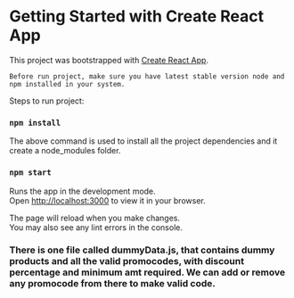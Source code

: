 # Getting Started with Create React App

This project was bootstrapped with [Create React App](https://github.com/facebook/create-react-app).

`Before run project, make sure you have latest stable version node and npm installed in your system.`

Steps to run project:

### `npm install`

The above command is used to install all the project dependencies and it create a node_modules folder.

### `npm start`

Runs the app in the development mode.\
Open [http://localhost:3000](http://localhost:3000) to view it in your browser.

The page will reload when you make changes.\
You may also see any lint errors in the console.

### There is one file called dummyData.js, that contains dummy products and all the valid promocodes, with discount percentage and minimum amt required. We can add or remove any promocode from there to make valid code.
